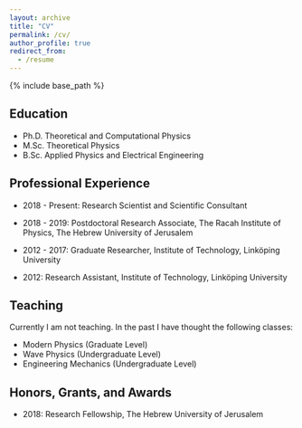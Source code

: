 ```yaml
---
layout: archive
title: "CV"
permalink: /cv/
author_profile: true
redirect_from:
  - /resume
---
```


{% include base_path %}

## Education

* Ph.D. Theoretical and Computational Physics
* M.Sc. Theoretical Physics
* B.Sc. Applied Physics and Electrical Engineering 

## Professional Experience 

* 2018 - Present: Research Scientist and Scientific Consultant
  
* 2018 - 2019: Postdoctoral Research Associate, The Racah Institute of Physics, The Hebrew University of Jerusalem 

* 2012 - 2017: Graduate Researcher, Institute of Technology, Linköping University

* 2012: Research Assistant, Institute of Technology, Linköping University
   
## Teaching    

Currently I am not teaching. In the past I have thought the following classes:

  * Modern Physics (Graduate Level) 
  * Wave Physics (Undergraduate Level)
  * Engineering Mechanics (Undergraduate Level)

## Honors, Grants, and Awards
* 2018: Research Fellowship, The Hebrew University of Jerusalem 

